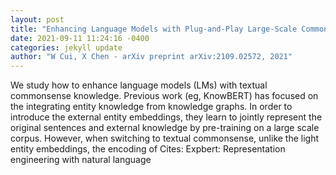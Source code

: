 ```yaml
--- 
layout: post 
title: "Enhancing Language Models with Plug-and-Play Large-Scale Commonsense" 
date: 2021-09-11 11:24:16 -0400 
categories: jekyll update 
author: "W Cui, X Chen - arXiv preprint arXiv:2109.02572, 2021" 
--- 
```

We study how to enhance language models (LMs) with textual commonsense knowledge. Previous work (eg, KnowBERT) has focused on the integrating entity knowledge from knowledge graphs. In order to introduce the external entity embeddings, they learn to jointly represent the original sentences and external knowledge by pre-training on a large scale corpus. However, when switching to textual commonsense, unlike the light entity embeddings, the encoding of Cites: Expbert: Representation engineering with natural language